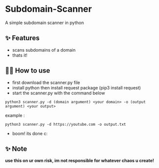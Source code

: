 # Subdomain-Scanner

A simple subdomain scanner in python

## ✨ Features

- scans subdomains of a domain
- thats it!

## 💁‍♀️ How to use

- first download the scanner.py file
- install python then install request package (pip3 install request)
- start the scanner.py with the command below

```python3 scanner.py -d (domain argument) <your domain> -o (output argument) <your output> ``` 

example :

```python3 scanner.py -d https://youtube.com -o output.txt```

- boom! its done c:


## ✨ Note

**use this on ur own risk, im not responsible for whatever chaos u create!**
